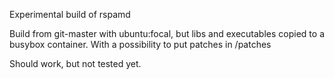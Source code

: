 
Experimental build of rspamd

Build from git-master with ubuntu:focal, but libs and executables copied to a busybox container.
With a possibility to put patches in /patches

Should work, but not tested yet.

